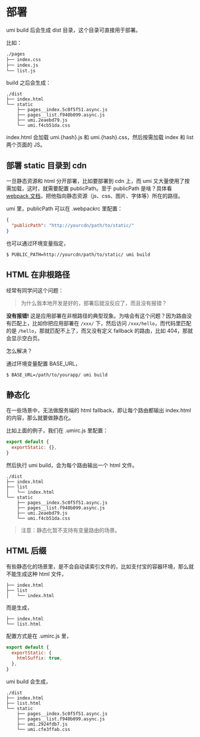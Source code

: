 # 部署

umi build 后会生成 dist 目录，这个目录可直接用于部署。

比如：

```bash
./pages
├── index.css
├── index.js
└── list.js
```

build 之后会生成：

```
./dist
├── index.html
└── static
    ├── pages__index.5c0f5f51.async.js
    ├── pages__list.f940b099.async.js
    ├── umi.2eaebd79.js
    └── umi.f4cb51da.css
```

index.html 会加载 umi.{hash}.js 和 umi.{hash}.css，然后按需加载 index 和 list 两个页面的 JS。

## 部署 static 目录到 cdn

一旦静态资源和 html 分开部署，比如要部署到 cdn 上，而 umi 又大量使用了按需加载，这时，就需要配置 publicPath。至于 publicPath 是啥？具体看 [webpack 文档](https://webpack.js.org/configuration/output/#output-publicpath)，把他指向静态资源（js、css、图片、字体等）所在的路径。

umi 里，publicPath 可以在 .webpackrc 里配置：

```json
{
  "publicPath": "http://yourcdn/path/to/static/"
}
```

也可以通过环境变量指定，

```bash
$ PUBLIC_PATH=http://yourcdn/path/to/static/ umi build
```

## HTML 在非根路径

经常有同学问这个问题：

> 为什么我本地开发是好的，部署后就没反应了，而且没有报错？

**没有报错!** 这是应用部署在非根路径的典型现象。为啥会有这个问题？因为路由没有匹配上，比如你把应用部署在 `/xxx/` 下，然后访问 `/xxx/hello`，而代码里匹配的是 `/hello`，那就匹配不上了，而又没有定义 fallback 的路由，比如 404，那就会显示空白页。

怎么解决？

通过环境变量配置 BASE_URL，

```bash
$ BASE_URL=/path/to/yourapp/ umi build
```

## 静态化

在一些场景中，无法做服务端的 html fallback，即让每个路由都输出 index.html 的内容，那么就要做静态化。

比如上面的例子，我们在 .umirc.js 里配置：

```js
export default {
  exportStatic: {},
}
```

然后执行 umi build，会为每个路由输出一个 html 文件。

```
./dist
├── index.html
├── list
│   └── index.html
└── static
    ├── pages__index.5c0f5f51.async.js
    ├── pages__list.f940b099.async.js
    ├── umi.2eaebd79.js
    └── umi.f4cb51da.css
```

> 注意：静态化暂不支持有变量路由的场景。

## HTML 后缀

有些静态化的场景里，是不会自动读索引文件的，比如支付宝的容器环境，那么就不能生成这种 html 文件，

```
├── index.html
├── list
│   └── index.html
```

而是生成，

```
├── index.html
└── list.html
```

配置方式是在 .umirc.js 里，

```js
export default {
  exportStatic: {
    htmlSuffix: true,
  },
}
```

umi build 会生成，

```
./dist
├── index.html
├── list.html
└── static
    ├── pages__index.5c0f5f51.async.js
    ├── pages__list.f940b099.async.js
    ├── umi.2924fdb7.js
    └── umi.cfe3ffab.css
```
